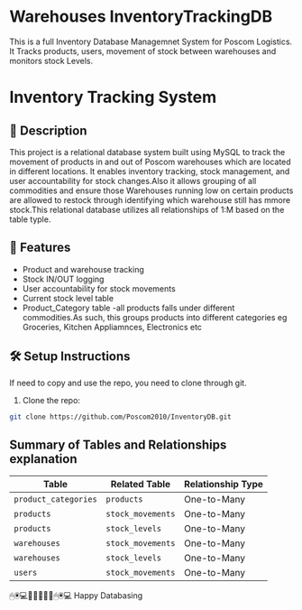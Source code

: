 # Warehouses InventoryTrackingDB
This is a full Inventory Database Managemnet System for Poscom Logistics. It Tracks products, users, movement of stock between warehouses and monitors stock Levels.
# Inventory Tracking System

## 📌 Description

This project is a relational database system built using MySQL to track the movement of products in and out of Poscom warehouses which are located in different locations. It enables inventory tracking, stock management, and user accountability for stock changes.Also it allows grouping of all commodities and ensure those Warehouses running low on certain products are allowed to restock  through identifying which warehouse still has mmore stock.This relational database utilizes all relationships of 1:M based on the table typle.

## 📁 Features

- Product and warehouse tracking
- Stock IN/OUT logging
- User accountability for stock movements
- Current stock level table
- Product_Category table -all products falls under different commodities.As such, this groups products into different  categories eg Groceries, Kitchen Appliamnces, Electronics etc

## 🛠️ Setup Instructions
If need to copy and use the repo, you need to clone through git. 
1. Clone the repo:
```bash
git clone https://github.com/Poscom2010/InventoryDB.git

```

##  Summary of Tables and Relationships explanation
| Table                | Related Table     | Relationship Type |
| -------------------- | ----------------- | ----------------- |
| `product_categories` | `products`        | One-to-Many       |
| `products`           | `stock_movements` | One-to-Many       |
| `products`           | `stock_levels`    | One-to-Many       |
| `warehouses`         | `stock_movements` | One-to-Many       |
| `warehouses`         | `stock_levels`    | One-to-Many       |
| `users`              | `stock_movements` | One-to-Many       |


🖱🖲💻🧡🧡🧡🧡🧡🖱🖲💻 Happy Databasing
